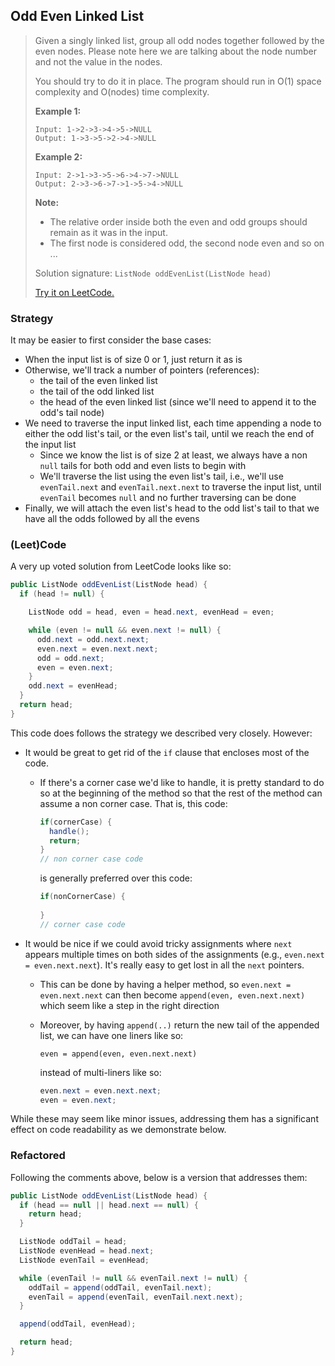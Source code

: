 ## Odd Even Linked List

> Given a singly linked list, group all odd nodes together followed by the even nodes. Please note here we are talking about the node number and not the value in the nodes.
>
> You should try to do it in place. The program should run in O(1) space complexity and O(nodes) time complexity.
>
> **Example 1:**
>
> ```
> Input: 1->2->3->4->5->NULL
> Output: 1->3->5->2->4->NULL
> ```
>
> **Example 2:**
>
> ```
> Input: 2->1->3->5->6->4->7->NULL
> Output: 2->3->6->7->1->5->4->NULL
> ```
>
> **Note:**
>
> - The relative order inside both the even and odd groups should remain as it was in the input.
> - The first node is considered odd, the second node even and so on ...
>
> Solution signature: `ListNode oddEvenList(ListNode head)`
>
> [Try it on LeetCode.](https://leetcode.com/problems/odd-even-linked-list/)



### Strategy

It may be easier to first consider the base cases:

* When the input list is of size 0 or 1, just return it as is
* Otherwise, we'll track a number of pointers (references):
  * the tail of the even linked list
  * the tail of the odd linked list
  * the head of the even linked list (since we'll need to append it to the odd's tail node)
* We need to traverse the input linked list, each time appending a node to either the odd list's tail, or the even list's tail, until we reach the end of the input list
  * Since we know the list is of size 2 at least, we always have a non `null` tails for both odd and even lists to begin with
  * We'll traverse the list using the even list's tail, i.e., we'll use `evenTail.next` and `evenTail.next.next` to traverse the input list, until `evenTail` becomes `null` and no further traversing can be done
* Finally, we will attach the even list's head to the odd list's tail to that we have all the odds followed by all the evens



### (Leet)Code

A very up voted solution from LeetCode looks like so:

```java
public ListNode oddEvenList(ListNode head) {
  if (head != null) {

    ListNode odd = head, even = head.next, evenHead = even;

    while (even != null && even.next != null) {
      odd.next = odd.next.next;
      even.next = even.next.next;
      odd = odd.next;
      even = even.next;
    }
    odd.next = evenHead;
  }
  return head;
}
```

This code does follows the strategy we described very closely. However:

* It would be great to get rid of the `if` clause that encloses most of the code. 

  * If there's a corner case we'd like to handle, it is pretty standard to do so at the beginning of the method so that the rest of the method can assume a non corner case. That is, this code: 

    ```java
    if(cornerCase) {
      handle();
      return;
    }
    // non corner case code
    ```

    is generally preferred over this code:

    ```java
    if(nonCornerCase) {
      
    }
    // corner case code
    ```

    

* It would be nice if we could avoid tricky assignments where `next` appears multiple times on both sides of the assignments (e.g., `even.next = even.next.next`). It's really easy to get lost in all the `next` pointers.

  * This can be done by having a helper method, so `even.next = even.next.next` can then become `append(even, even.next.next)` which seem like a step in the right direction

  * Moreover, by having `append(..)` return the new tail of the appended list, we can have one liners like so:

     `even = append(even, even.next.next)` 

    instead of multi-liners like so:

    ```java
    even.next = even.next.next; 
    even = even.next;
    ```

While these may seem like minor issues, addressing them has a significant effect on code readability as we demonstrate below.



### Refactored

Following the comments above, below is a version that addresses them:

```java
public ListNode oddEvenList(ListNode head) {
  if (head == null || head.next == null) {
    return head;
  }

  ListNode oddTail = head;
  ListNode evenHead = head.next;
  ListNode evenTail = evenHead;

  while (evenTail != null && evenTail.next != null) {
    oddTail = append(oddTail, evenTail.next);
    evenTail = append(evenTail, evenTail.next.next);
  }

  append(oddTail, evenHead);

  return head;
}

```

